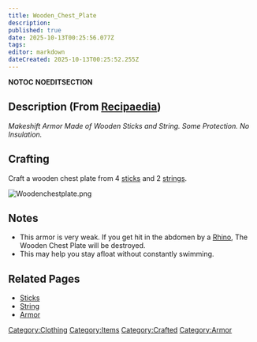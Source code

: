 ```yaml
---
title: Wooden_Chest_Plate
description: 
published: true
date: 2025-10-13T00:25:56.077Z
tags: 
editor: markdown
dateCreated: 2025-10-13T00:25:52.255Z
---
```


__NOTOC__ __NOEDITSECTION__

## Description (From [Recipaedia](Recipedia "wikilink"))

*Makeshift Armor Made of Wooden Sticks and String. Some Protection. No
Insulation.*

## Crafting

Craft a wooden chest plate from 4 [sticks](Stick "wikilink") and 2
[strings](String "wikilink").

![Woodenchestplate.png](Woodenchestplate.png "Woodenchestplate.png")

## Notes

  - This armor is very weak. If you get hit in the abdomen by a
    [Rhino](Rhino "wikilink"), The Wooden Chest Plate will be destroyed.
  - This may help you stay afloat without constantly swimming. 

## Related Pages

  - [Sticks](Stick "wikilink")
  - [String](String "wikilink")
  - [Armor](Armor.md "wikilink")

[Category:Clothing](Category:Clothing "wikilink")
[Category:Items](Category:Items "wikilink")
[Category:Crafted](Category:Crafted "wikilink")
[Category:Armor](Category:Armor "wikilink")